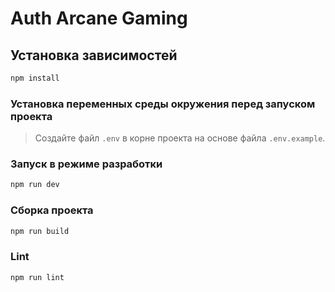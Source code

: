 # Auth Arcane Gaming

## Установка зависимостей
```sh
npm install
```

### Установка переменных среды окружения перед запуском проекта
>Создайте файл `.env` в корне проекта на основе файла `.env.example`.

### Запуск в режиме разработки
```sh
npm run dev
```

### Сборка проекта
```sh
npm run build
```

### Lint
```sh
npm run lint
```
